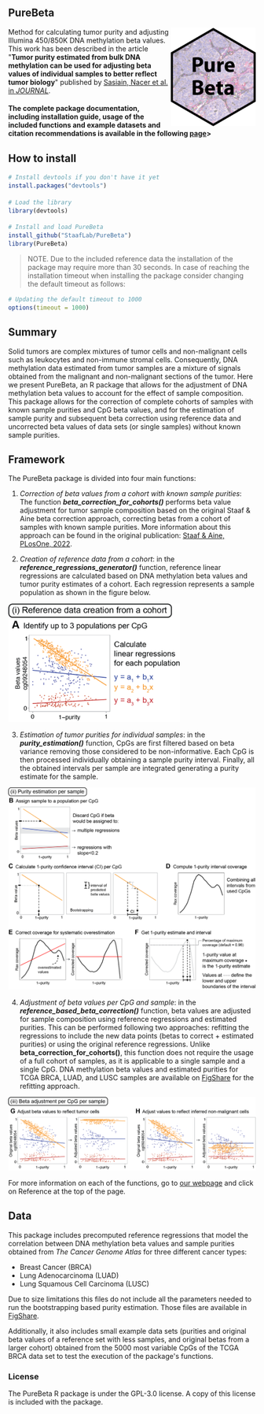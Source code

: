 ## PureBeta

<a href="https://staaflab.github.io/PureBeta/"><img src="man/figures/logo.png" align="right" height="200" alt="PureBeta website" /></a>

Method for calculating tumor purity and adjusting Illumina 450/850K DNA methylation beta values. This work has been described in the article "**Tumor purity estimated from bulk DNA methylation can be used for adjusting beta values of individual samples to better reflect tumor biology**" published by [Sasiain, Nacer et al. in *JOURNAL*](LINK).

#### **The complete package documentation, including installation guide, usage of the included functions and example datasets and citation recommendations is available in the following [page](https://staaflab.github.io/PureBeta/)>**



 
## How to install

```R
# Install devtools if you don't have it yet
install.packages("devtools")

# Load the library
library(devtools)

# Install and load PureBeta
install_github("StaafLab/PureBeta")
library(PureBeta)
```

> NOTE. Due to the included reference data the installation of the package may require more than 30 seconds. In case of reaching the installation timeout when installing the package consider changing the default timeout as follows:
``` R
# Updating the default timeout to 1000
options(timeout = 1000)
```

## Summary

Solid tumors are complex mixtures of tumor cells and non-malignant cells such 
as leukocytes and non-immune stromal cells. Consequently, DNA methylation data estimated
from tumor samples are a mixture of signals obtained from the malignant and
non-malignant sections of the tumor. Here we present PureBeta, an R package that allows
for the adjustment of DNA methylation beta values to account for the effect of sample
composition. This package allows for the correction of complete cohorts of samples with
known sample purities and CpG beta values, and for the estimation of sample purity and subsequent beta correction using reference data and uncorrected beta values of data sets (or single samples)
without known sample purities. 

## Framework
The PureBeta package is divided into four main functions:

1. *Correction of beta values from a cohort with known sample purities*: The function ***beta_correction_for_cohorts()*** performs beta value adjustment for tumor sample composition based on the original Staaf & Aine beta correction approach, correcting betas from a cohort of samples with known sample purities. More information about this approach can be found in the original publication: [Staaf & Aine, PLosOne, 2022](https://doi.org/10.1371/journal.pone.0265557).

2. *Creation of reference data from a cohort*: in the ***reference_regressions_generator()*** function, reference linear regressions are calculated based on DNA methylation beta values and tumor purity estimates of a cohort. Each regression represents a sample population as shown in the figure below.

<img src="./man/figures/module1.png" width="350">
</p>

3. *Estimation of tumor purities for individual samples*: in the ***purity_estimation()*** function, CpGs are first filtered based on beta variance removing those considered to be non-informative. Each CpG is then processed individually obtaining a sample purity interval. Finally, all the obtained intervals per sample are integrated generating a purity estimate for the sample.

![](./man/figures/module2.png)

4. *Adjustment of beta values per CpG and sample*: in the ***reference_based_beta_correction()*** function, beta values are adjusted for sample composition using reference regressions and estimated purities. This can be performed following two approaches: refitting the regressions to include the new data points (betas to correct + estimated purities) or using the original reference regressions. Unlike **beta_correction_for_cohorts()**, this function does not require the usage of a full cohort of samples, as it is applicable to a single sample and a single CpG. DNA methylation beta values and estimated purities for TCGA BRCA, LUAD, and LUSC samples are available on [FigShare](https://doi.org/10.6084/m9.figshare.26272864) for the refitting approach.

![](./man/figures/module3.png)

For more information on each of the functions, go to [our webpage](https://staaflab.github.io/PureBeta/) and click on Reference at the top of the page. 

## Data

This package includes precomputed reference regressions that model the correlation
between DNA methylation beta values and sample purities obtained from *The Cancer 
Genome Atlas* for three different cancer types: 

* Breast Cancer (BRCA)
* Lung Adenocarcinoma (LUAD) 
* Lung Squamous Cell Carcinoma (LUSC) 

Due to size limitations this files do not include all the parameters needed to run the bootstrapping based purity estimation. Those files are available in [FigShare](https://doi.org/10.6084/m9.figshare.26272864).

Additionally, it also includes small example data sets (purities and original beta values of a reference set with less samples, and original betas from a larger cohort) obtained from the 5000 most variable CpGs of the TCGA BRCA
data set to test the execution of the package's functions.

### License

The PureBeta R package is under the GPL-3.0 license. A copy of this license is included with the package.
